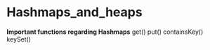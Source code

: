 # Hashmaps_and_heaps
**Important functions regarding Hashmaps**
              get()
              put()
              containsKey()
              keySet()
